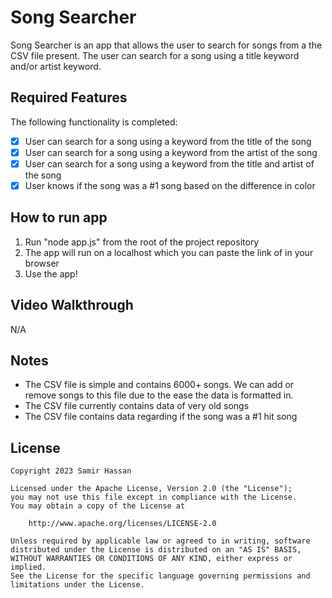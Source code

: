 # Song Searcher

Song Searcher is an app that allows the user to search for songs from a the CSV file present. The user can search for a song using a title keyword and/or artist keyword. 

## Required Features

The following functionality is completed:

- [X] User can search for a song using a keyword from the title of the song
- [X] User can search for a song using a keyword from the artist of the song
- [X] User can search for a song using a keyword from the title and artist of the song
- [X] User knows if the song was a #1 song based on the difference in color

## How to run app

1. Run "node app.js" from the root of the project repository
2. The app will run on a localhost which you can paste the link of in your browser
3. Use the app!

## Video Walkthrough

N/A

## Notes

- The CSV file is simple and contains 6000+ songs. We can add or remove songs to this file due to the ease the data is formatted in. 
- The CSV file currently contains data of very old songs
- The CSV file contains data regarding if the song was a #1 hit song

## License

    Copyright 2023 Samir Hassan

    Licensed under the Apache License, Version 2.0 (the "License");
    you may not use this file except in compliance with the License.
    You may obtain a copy of the License at

        http://www.apache.org/licenses/LICENSE-2.0

    Unless required by applicable law or agreed to in writing, software
    distributed under the License is distributed on an "AS IS" BASIS,
    WITHOUT WARRANTIES OR CONDITIONS OF ANY KIND, either express or implied.
    See the License for the specific language governing permissions and
    limitations under the License.